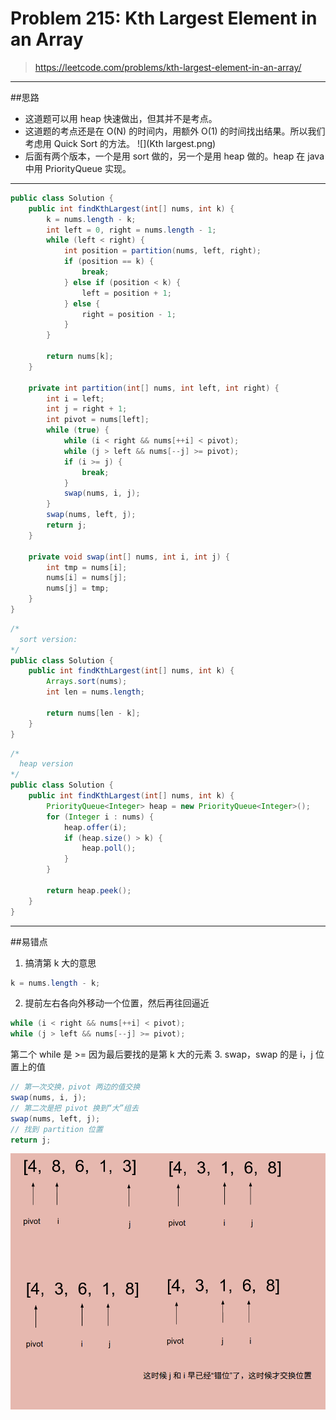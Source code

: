 # Problem 215: Kth Largest Element in an Array


> https://leetcode.com/problems/kth-largest-element-in-an-array/

-------------
##思路
* 这道题可以用 heap 快速做出，但其并不是考点。
* 这道题的考点还是在 O(N) 的时间内，用额外 O(1) 的时间找出结果。所以我们考虑用 Quick Sort 的方法。
![](Kth largest.png)
* 后面有两个版本，一个是用 sort 做的，另一个是用 heap 做的。heap 在 java 中用 PriorityQueue 实现。
-----------
```java
public class Solution {
    public int findKthLargest(int[] nums, int k) {
        k = nums.length - k;
        int left = 0, right = nums.length - 1;
        while (left < right) {
            int position = partition(nums, left, right);
            if (position == k) {
                break;
            } else if (position < k) {
                left = position + 1;
            } else {
                right = position - 1;
            }
        }
        
        return nums[k];
    }
    
    private int partition(int[] nums, int left, int right) {
        int i = left;
        int j = right + 1;
        int pivot = nums[left];
        while (true) {
            while (i < right && nums[++i] < pivot);
            while (j > left && nums[--j] >= pivot);
            if (i >= j) {
                break;
            }
            swap(nums, i, j);
        }
        swap(nums, left, j);
        return j;
    }
    
    private void swap(int[] nums, int i, int j) {
        int tmp = nums[i];
        nums[i] = nums[j];
        nums[j] = tmp;
    }
}
```
```java
/*
  sort version:
*/
public class Solution {
    public int findKthLargest(int[] nums, int k) {
        Arrays.sort(nums);
        int len = nums.length;
      
        return nums[len - k];
    }
}
```

```java
/*
  heap version
*/
public class Solution {
    public int findKthLargest(int[] nums, int k) {
        PriorityQueue<Integer> heap = new PriorityQueue<Integer>();
        for (Integer i : nums) {
            heap.offer(i);
            if (heap.size() > k) {
                heap.poll();
            }
        }
        
        return heap.peek();
    }
}
```
------
##易错点

1. 搞清第 k 大的意思
```java
k = nums.length - k;
```
2. 提前左右各向外移动一个位置，然后再往回逼近
```java
while (i < right && nums[++i] < pivot);
while (j > left && nums[--j] >= pivot);
```
第二个 while 是 >= 因为最后要找的是第 k 大的元素
3. swap，swap 的是 i，j 位置上的值
```java
// 第一次交换，pivot 两边的值交换
swap(nums, i, j); 
// 第二次是把 pivot 换到“大”组去
swap(nums, left, j);
// 找到 partition 位置
return j;
```
![](KthLargestElement2.png)




















